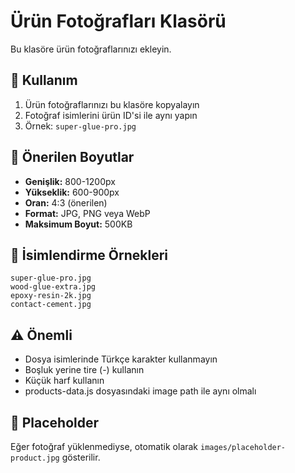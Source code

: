 # Ürün Fotoğrafları Klasörü

Bu klasöre ürün fotoğraflarınızı ekleyin.

## 📁 Kullanım

1. Ürün fotoğraflarınızı bu klasöre kopyalayın
2. Fotoğraf isimlerini ürün ID'si ile aynı yapın
3. Örnek: `super-glue-pro.jpg`

## 📏 Önerilen Boyutlar

- **Genişlik:** 800-1200px
- **Yükseklik:** 600-900px
- **Oran:** 4:3 (önerilen)
- **Format:** JPG, PNG veya WebP
- **Maksimum Boyut:** 500KB

## 📝 İsimlendirme Örnekleri

```
super-glue-pro.jpg
wood-glue-extra.jpg
epoxy-resin-2k.jpg
contact-cement.jpg
```

## ⚠️ Önemli

- Dosya isimlerinde Türkçe karakter kullanmayın
- Boşluk yerine tire (-) kullanın
- Küçük harf kullanın
- products-data.js dosyasındaki image path ile aynı olmalı

## 🎨 Placeholder

Eğer fotoğraf yüklenmediyse, otomatik olarak `images/placeholder-product.jpg` gösterilir.

